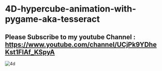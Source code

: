 # 4D-hypercube-animation-with-pygame-aka-tesseract
## Please Subscribe to my youtube Channel : https://www.youtube.com/channel/UCjPk9YDheKst1FlAf_KSpyA

![4d](https://user-images.githubusercontent.com/48150537/83357431-e0778e00-a389-11ea-82e9-603eef18572e.png)
